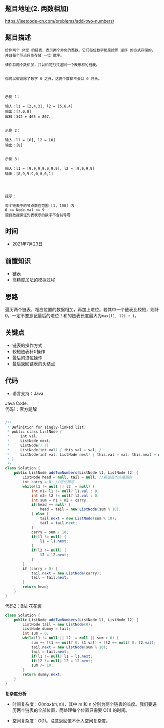 
## 题目地址(2. 两数相加)

https://leetcode-cn.com/problems/add-two-numbers/

## 题目描述

```
给你两个 非空 的链表，表示两个非负的整数。它们每位数字都是按照 逆序 的方式存储的，并且每个节点只能存储 一位 数字。

请你将两个数相加，并以相同形式返回一个表示和的链表。


你可以假设除了数字 0 之外，这两个数都不会以 0 开头。

 

示例 1：

输入：l1 = [2,4,3], l2 = [5,6,4]
输出：[7,0,8]
解释：342 + 465 = 807.


示例 2：

输入：l1 = [0], l2 = [0]
输出：[0]


示例 3：

输入：l1 = [9,9,9,9,9,9,9], l2 = [9,9,9,9]
输出：[8,9,9,9,0,0,0,1]


 

提示：

每个链表中的节点数在范围 [1, 100] 内
0 <= Node.val <= 9
题目数据保证列表表示的数字不含前导零
```

## 时间

- 2021年7月23日

## 前置知识

* 链表
* 高精度加法的模拟过程

## 思路
遍历两个链表，相应位置的数据相加，再加上进位。若其中一个链表比较短，则补0。一定不要忘记最后的进位！和的链表长度最大为`max(l1, l2) + 1`。

## 关键点

- 链表的操作方式
- 较短链表补0操作
- 最后的进位操作
- 最后返回链表的头结点

## 代码

- 语言支持：Java

Java Code:  
代码1：官方题解

```java

/**
 * Definition for singly-linked list.
 * public class ListNode {
 *     int val;
 *     ListNode next;
 *     ListNode() {}
 *     ListNode(int val) { this.val = val; }
 *     ListNode(int val, ListNode next) { this.val = val; this.next = next; }
 * }
 */
class Solution {
    public ListNode addTwoNumbers(ListNode l1, ListNode l2) {
        ListNode head = null, tail = null; //新链表的头尾指针
        int carry = 0; //进位标志
        while(l1 != null || l2 != null) {
            int n1= l1 != null? l1.val : 0;
            int n2= l2 != null? l2.val : 0;
            int sum = n1 + n2 + carry;
            if(head == null) {
                head = tail = new ListNode(sum % 10);
            } else {
                tail.next = new ListNode(sum % 10);
                tail = tail.next;
            }
            carry = sum / 10;
            if(l1 != null) {
                l1 = l1.next;
            }
            if(l2 != null) {
                l2 = l2.next;
            }
        }
        if (carry > 0) {
            tail.next = new ListNode(carry);
            tail = tail.next;
        }
        return head;
    }
}

```

代码2：B站 花花酱
```java
class Solution {
    public ListNode addTwoNumbers(ListNode l1, ListNode l2) {
        ListNode tail = new ListNode(0);
        ListNode dummy = tail;
        int sum = 0; 
        while(l1 != null || l2 != null || sum > 0) {
            sum += (l1 == null? 0: l1.val) + (l2 == null? 0: l2.val);
            tail.next = new ListNode(sum % 10);
            tail = tail.next;
            if(l1 != null) l1 = l1.next;
            if(l2 != null) l2 = l2.next;
            sum /= 10;
        }
        return dummy.next;
    }
}
```
**复杂度分析**

- 时间复杂度：$O(max(m,n))$，其中 m 和 n 分别为两个链表的长度。我们要遍历两个链表的全部位置，而处理每个位置只需要 O(1) 的时间。

- 空间复杂度：$O(1)$。注意返回值不计入空间复杂度。


